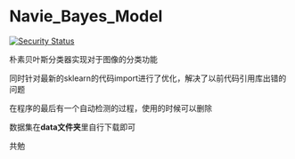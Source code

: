 # Navie_Bayes_Model

[![Security Status](https://s.murphysec.com/badge/TheThirdSanta/Navie_Bayes_Model.svg)](https://www.murphysec.com/p/TheThirdSanta/Navie_Bayes_Model)

朴素贝叶斯分类器实现对于图像的分类功能

同时针对最新的sklearn的代码import进行了优化，解决了以前代码引用库出错的问题

在程序的最后有一个自动检测的过程，使用的时候可以删除

数据集在**data文件夹**里自行下载即可

共勉
